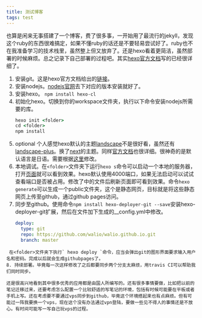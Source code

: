 ```yaml
---
title: 测试博客
tags: test
---
```


也算是闲来无事搭建了一个博客，费了很多事，一开始用了最流行的jekyll，发现这个ruby的东西很难搞定，如果不懂ruby的话还是不要轻易尝试好了。ruby也不在我准备学习的技术栈里，虽然整上但又放弃了。还是hexo看着更简洁，虽然部署的时候麻烦。总之记录下自己部署的过程吧。其实[hexo官方文档](https://hexo.io/zh-cn/docs/)写的已经很详细了。

1. 安装git。这是hexo官方文档给出的[链接](https://git-scm.com/downloads)。
2. 安装nodejs。[nodejs官网](https://nodejs.org/)去下对应的版本安装就好了。
3. 安装hexo。 ` npm install hexo-cl `
4. 初始化hexo。切换到你的workspace文件夹，执行以下命令安装nodejs所需要的库。
   ```cmd
   hexo init <folder>
   cd <folder>
   npm install
   ```
5. optional 个人感觉hexo默认的主题[landscape](https://hexo.io/hexo-theme-landscape/)不是很好看，虽然还有[landscape-plus](http://xiangming.github.io/landscape-plus/)。换了[next](http://notes.iissnan.com/)的主题。同样[官方文档](http://theme-next.iissnan.com/getting-started.html)也很详细。很神奇的是默认语言是日语。需要根据[这里](http://theme-next.iissnan.com/getting-started.html#select-language)修改。
6. 本地调试。在`<folder>`文件夹下运行` hexo s `命令可以启动一个本地的服务器，打开[页面](http://localhost:4000/)就可以看到效果。hexo默认使用4000端口，如果无法启动可以试试查看端口是否被占用。修改了<folder>中的文件后刷新页面即可看到效果。命令` hexo generate `可以生成一个public文件夹，这个是静态网页，目标就是将这些静态网页上传至github，通过github pages访问。
7. 同步至github。使用命令` npm install hexo-deployer-git --save `安装hexo-deployer-git扩展，然后在<folder>文件加下生成的__config.yml中修改。
   ```yaml
   deploy:
     type: git
     repo: https://github.com/walio/walio.github.io.git
     branch: master
  ```
   在<folder>文件夹下执行` hexo deploy `命令，应当会弹出git的图形界面要求输入用户名和密码。完成以后就会生成githubpages了。
8. 持续部署。毕竟每一次这样修改了之后都要同步两个分支太麻烦，用travis CI可以帮助我们同时同步。

还是很高兴地看到其中很多优秀的应用都是由国人所编写的。还有很多事情要做，比如把以前的笔记迁移过来，还要考虑怎么配置一个比较舒适的写笔记的环境，包括有时候可能要在平板或者手机上写。还在考虑要不要通过vps同步到github，毕竟这个环境搭起来也有点麻烦。但有可能过一阵我要换一个vps，现在这个没有办法通过vpn登陆，要做一些见不得人的事情还是不放心。有时间可能写一写自己玩vps的过程。
